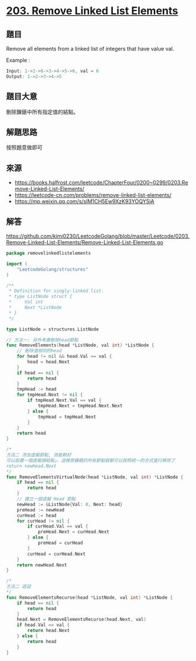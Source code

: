 # [203. Remove Linked List Elements](https://leetcode.com/problems/remove-linked-list-elements/)

## 題目

Remove all elements from a linked list of integers that have value val.

Example :

```c
Input: 1->2->6->3->4->5->6, val = 6
Output: 1->2->3->4->5
```


## 題目大意

刪除鍊錶中所有指定值的結點。

## 解題思路

按照題意做即可

## 來源
* https://books.halfrost.com/leetcode/ChapterFour/0200~0299/0203.Remove-Linked-List-Elements/
* https://leetcode-cn.com/problems/remove-linked-list-elements/
* https://mp.weixin.qq.com/s/slM1CH5Ew9XzK93YOQYSjA

## 解答
https://github.com/kimi0230/LeetcodeGolang/blob/master/Leetcode/0203.Remove-Linked-List-Elements/Remove-Linked-List-Elements.go

```go
package removelinkedlistelements

import (
	"LeetcodeGolang/structures"
)

/**
 * Definition for singly-linked list.
 * type ListNode struct {
 *     Val int
 *     Next *ListNode
 * }
 */

type ListNode = structures.ListNode

// 方法一: 另外考慮刪除head節點
func RemoveElements(head *ListNode, val int) *ListNode {
	// 刪除值相同的head
	for head != nil && head.Val == val {
		head = head.Next
	}
	if head == nil {
		return head
	}
	tmpHead := head
	for tmpHead.Next != nil {
		if tmpHead.Next.Val == val {
			tmpHead.Next = tmpHead.Next.Next
		} else {
			tmpHead = tmpHead.Next
		}
	}
	return head
}

/*
方法二 添加虛擬節點, 效能較好
可以設置一個虛擬頭結點」，這樣原鍊錶的所有節點就都可以按照統一的方式進行移除了
return newHead.Next
*/
func RemoveElementsVirtualNode(head *ListNode, val int) *ListNode {
	if head == nil {
		return head
	}
	// 建立一個虛擬 Head 節點
	newHead := &ListNode{Val: 0, Next: head}
	preHead := newHead
	curHead := head
	for curHead != nil {
		if curHead.Val == val {
			preHead.Next = curHead.Next
		} else {
			preHead = curHead
		}
		curHead = curHead.Next
	}
	return newHead.Next
}

/*
方法二 遞迴
*/
func RemoveElementsRecurse(head *ListNode, val int) *ListNode {
	if head == nil {
		return head
	}
	head.Next = RemoveElementsRecurse(head.Next, val)
	if head.Val == val {
		return head.Next
	} else {
		return head
	}
}
```